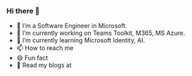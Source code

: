 ### Hi there 👋
<!--
**huimiu/huimiu** is a ✨ _special_ ✨ repository because its `README.md` (this file) appears on your GitHub profile.
-->

- 🥑 I’m a Software Engineer in Microsoft.
- 🔭 I’m currently working on Teams Toolkit, M365, MS Azure.
- 🌱 I’m currently learning Microsoft Identity, AI.
- 📫 How to reach me
- 😄 Fun fact
- 📰 Read my blogs at
